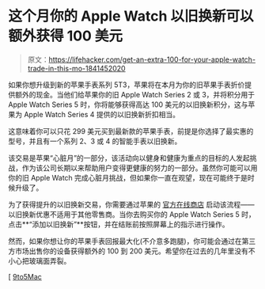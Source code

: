 # 这个月你的 Apple Watch 以旧换新可以额外获得 100 美元

> 原文：<https://lifehacker.com/get-an-extra-100-for-your-apple-watch-trade-in-this-mo-1841452020>

如果你想升级到新的苹果手表系列 5T3，苹果将在本月为你的旧苹果手表折价提供额外的现金。当他们给苹果你的旧 Apple Watch Series 2 或 3，并将积分用于 Apple Watch Series 5 时，你将能够获得高达 100 美元的以旧换新积分，这与苹果为 Apple Watch Series 4 提供的以旧换新折扣相当。



这意味着你可以只花 299 美元买到最新款的苹果手表，前提是你选择了最实惠的型号，并且有一个系列 2、3 或 4 的智能手表以旧换新。

该交易是苹果“心脏月”的一部分，该活动向以健身和健康为重点的目标的人发起挑战，作为该公司长期以来帮助用户变得更健康的努力的一部分。虽然你可能可以用你的旧 Apple Watch 完成心脏月挑战，但如果你一直在观望，现在可能终于是时候升级了。

为了获得提升的以旧换新交易，你需要通过苹果的 [官方在线商店](https://www.apple.com/watch/) 启动该流程——以旧换新优惠不适用于其他零售商。当你去购买你的 Apple Watch Series 5 时，点击**“添加以旧换新”**按钮，并在结账前按照屏幕上的指示进行操作。

然而，如果你想让你的苹果手表回报最大化(不介意多跑腿)，你可能会通过在第三方市场出售你的设备获得额外的 100 到 200 美元。希望你在过去的几年里没有不小心把玻璃面弄裂。

[ [9to5Mac](https://9to5mac.com/2020/02/03/apple-bumps-apple-watch-trade-in-values/)